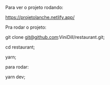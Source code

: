 Para ver o projeto rodando:

https://projetolanche.netlify.app/

Pra rodar o projeto:

git clone git@github.com:ViniDill/restaurant.git;

cd restaurant;

yarn;


para rodar:

yarn dev;
